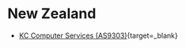 # New Zealand

- [KC Computer Services (AS9303)](http://www.kcbbs.gen.nz/cgi-bin/trace){target=_blank}
